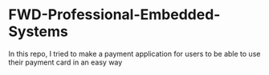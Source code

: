 # FWD-Professional-Embedded-Systems
In this repo, I tried to make a payment application for users to be able to use their payment card in an easy way
